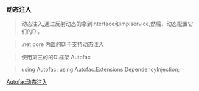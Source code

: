 ﻿### 动态注入
> 动态注入,通过反射动态的拿到interface和implservice,然后，动态配置它们的DI。

> .net core 内置的DI不支持动态注入

> 使用第三的的DI框架 Autofac

>using Autofac;
>using Autofac.Extensions.DependencyInjection;

[Autofac动态注入](http://cecilphillip.com/di-conventions-with-aspnetcore/)